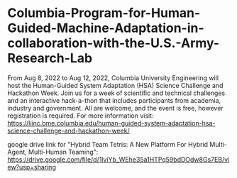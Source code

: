 # Columbia-Program-for-Human-Guided-Machine-Adaptation-in-collaboration-with-the-U.S.-Army-Research-Lab

From Aug 8, 2022 to Aug 12, 2022, Columbia University Engineering will host the Human-Guided System Adaptation (HSA) Science Challenge and Hackathon Week. Join us for a week of scientific and technical challenges and an interactive hack-a-thon that includes participants from academia, industry and government. All are welcome, and the event is free, however registration is required. For more information visit: https://liinc.bme.columbia.edu/human-guided-system-adaptation-hsa-science-challenge-and-hackathon-week/

google drive link for "Hybrid Team Tetris: A New Platform For Hybrid Multi-Agent, Multi-Human Teaming": https://drive.google.com/file/d/1lviYb_WEhe35a1HTPq59bdDOdw8Gs7EB/view?usp=sharing
